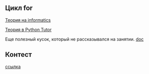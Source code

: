 ## Цикл for
[Теория на informatics](https://informatics.msk.ru/mod/book/view.php?id=4159)

[Теория в Python Tutor](http://pythontutor.ru/lessons/for_loop/)

Еще полезный кусок, который не рассказывался на занятии. [doc](https://docs.python.org/3.7/tutorial/controlflow.html#break-and-continue-statements-and-else-clauses-on-loops)

## Контест
[ссылка](https://informatics.msk.ru/mod/statements/view.php?id=3457#1)
